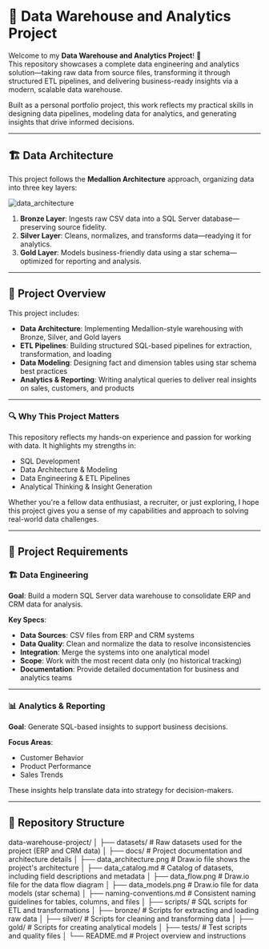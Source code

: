 # 🧠 Data Warehouse and Analytics Project

Welcome to my **Data Warehouse and Analytics Project**! 🚀  
This repository showcases a complete data engineering and analytics solution—taking raw data from source files, transforming it through structured ETL pipelines, and delivering business-ready insights via a modern, scalable data warehouse.  

Built as a personal portfolio project, this work reflects my practical skills in designing data pipelines, modeling data for analytics, and generating insights that drive informed decisions.

---

## 🏗️ Data Architecture

This project follows the **Medallion Architecture** approach, organizing data into three key layers:

![data_architecture](https://github.com/user-attachments/assets/06be6a68-ebeb-478a-b10e-5f1c125c106d)

1. **Bronze Layer**: Ingests raw CSV data into a SQL Server database—preserving source fidelity.  
2. **Silver Layer**: Cleans, normalizes, and transforms data—readying it for analytics.  
3. **Gold Layer**: Models business-friendly data using a star schema—optimized for reporting and analysis.

---

## 📖 Project Overview

This project includes:

- **Data Architecture**: Implementing Medallion-style warehousing with Bronze, Silver, and Gold layers  
- **ETL Pipelines**: Building structured SQL-based pipelines for extraction, transformation, and loading  
- **Data Modeling**: Designing fact and dimension tables using star schema best practices  
- **Analytics & Reporting**: Writing analytical queries to deliver real insights on sales, customers, and products

---

### 🔍 Why This Project Matters

This repository reflects my hands-on experience and passion for working with data. It highlights my strengths in:

- SQL Development  
- Data Architecture & Modeling  
- Data Engineering & ETL Pipelines  
- Analytical Thinking & Insight Generation  

Whether you're a fellow data enthusiast, a recruiter, or just exploring, I hope this project gives you a sense of my capabilities and approach to solving real-world data challenges.

---

## 🚀 Project Requirements

### 🏗️ Data Engineering

**Goal**: Build a modern SQL Server data warehouse to consolidate ERP and CRM data for analysis.

**Key Specs**:

- **Data Sources**: CSV files from ERP and CRM systems  
- **Data Quality**: Clean and normalize the data to resolve inconsistencies  
- **Integration**: Merge the systems into one analytical model  
- **Scope**: Work with the most recent data only (no historical tracking)  
- **Documentation**: Provide detailed documentation for business and analytics teams

---

### 📊 Analytics & Reporting

**Goal**: Generate SQL-based insights to support business decisions.

**Focus Areas**:

- Customer Behavior  
- Product Performance  
- Sales Trends  

These insights help translate data into strategy for decision-makers.

---

## 📂 Repository Structure
data-warehouse-project/
│
├── datasets/                           # Raw datasets used for the project (ERP and CRM data)
│
├── docs/                               # Project documentation and architecture details
│   ├── data_architecture.png       # Draw.io file shows the project's architecture
│   ├── data_catalog.md                 # Catalog of datasets, including field descriptions and metadata
│   ├── data_flow.png              # Draw.io file for the data flow diagram
│   ├── data_models.png              # Draw.io file for data models (star schema)
│   ├── naming-conventions.md           # Consistent naming guidelines for tables, columns, and files
│
├── scripts/                            # SQL scripts for ETL and transformations
│   ├── bronze/                         # Scripts for extracting and loading raw data
│   ├── silver/                         # Scripts for cleaning and transforming data
│   ├── gold/                           # Scripts for creating analytical models
│
├── tests/                              # Test scripts and quality files
│
└── README.md                           # Project overview and instructions
```
